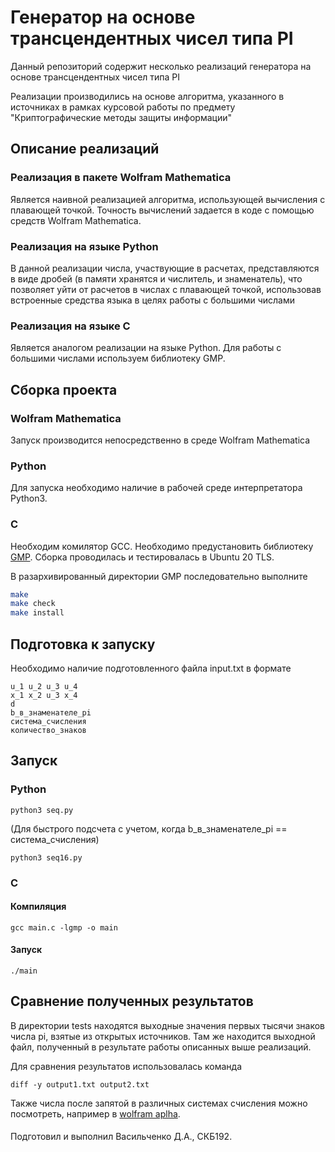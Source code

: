 # Генератор на основе трансцендентных чисел типа PI

Данный репозиторий содержит несколько реализаций генератора
на основе трансцендентных чисел типа PI

Реализации производились на основе алгоритма,
указанного в источниках в рамках курсовой работы по
предмету "Криптографические методы защиты информации"

## Описание реализаций

### Реализация в пакете Wolfram Mathematica

Является наивной реализацией алгоритма, использующей
вычисления с плавающей точкой. Точность вычислений задается
в коде с помощью средств Wolfram Mathematica.

### Реализация на языке Python

В данной реализации числа, участвующие в расчетах,
представляются в виде дробей (в памяти хранятся и числитель, и
знаменатель), что позволяет уйти от расчетов в числах
с плавающей точкой, использовав встроенные средства языка
в целях работы с большими числами

### Реализация на языке C

Является аналогом реализации на языке Python. Для работы
с большими числами используем библиотеку GMP.

## Сборка проекта

### Wolfram Mathematica

Запуск производится непосредственно в среде Wolfram Mathematica

### Python

Для запуска необходимо наличие в рабочей среде интерпретатора Python3.

### C

Необходим комилятор GCC. Необходимо предустановить библиотеку [GMP](https://gmplib.org/#DOWNLOAD).
Сборка проводилась и тестировалась в Ubuntu 20 TLS.


В разархивированный директории GMP последовательно выполните
```bash
make
make check
make install
```

## Подготовка к запуску

Необходимо наличие подготовленного файла input.txt в формате

```commandline
u_1 u_2 u_3 u_4
x_1 x_2 u_3 x_4
d
b_в_знаменателе_pi
система_счисления
количество_знаков
```

## Запуск

### Python

```commandline
python3 seq.py
```

(Для быстрого подсчета с учетом, когда b_в_знаменателе_pi == система_счисления)
```commandline
python3 seq16.py
```

### C

#### Компиляция

```commandline
gcc main.c -lgmp -o main
```

#### Запуск

```commandline
./main
```

## Сравнение полученных результатов

В директории tests находятся выходные значения первых тысячи знаков
числа pi, взятые из открытых источников. Там же находится выходной
файл, полученный в результате работы описанных выше реализаций.

Для сравнения результатов использовалась команда

```commandline
diff -y output1.txt output2.txt
```

Также числа после запятой в различных системах счисления
можно посмотреть, например в [wolfram aplha](https://www.wolframalpha.com/input/?i=pi+to+binary).

####

Подготовил и выполнил
Васильченко Д.А., СКБ192.
